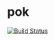 # pok

[![Build Status](https://github.com/atemmel/pok/actions/workflows/main.yml/badge.svg)](https://github.com/atemmel/pok/actions?workflow=CI)

